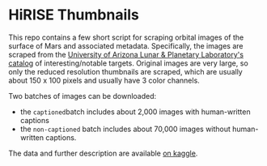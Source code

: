 # HiRISE Thumbnails

This repo contains a few short script for scraping orbital images of the surface of Mars and associated metadata. Specifically, the images are scraped from the [University of Arizona Lunar & Planetary Laboratory's catalog](https://www.uahirise.org/catalog/) of interesting/notable targets. Original images are very large, so only the reduced resolution thumbnails are scraped, which are usually about 150 x 100 pixels and usually have 3 color channels.

Two batches of images can be downloaded:

- the `captioned`batch includes about 2,000 images with human-written captions
- the `non-captioned` batch includes about 70,000 images without human-written captions.

The data and further description are available [on kaggle](https://www.kaggle.com/datasets/markmbaum/mars-surface-images).
